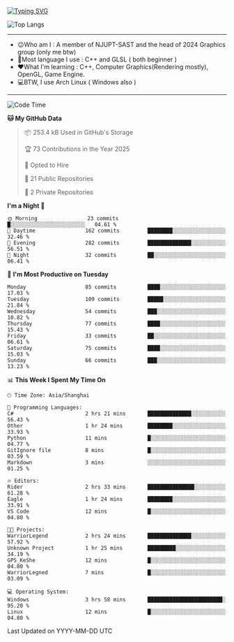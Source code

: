 <a href="https://git.io/typing-svg">
  <img src="https://readme-typing-svg.demolab.com?font=Fira+Code&pause=1000&random=false&width=435&separator=%3D&lines=std%3A%3Aprintln(%22Hello,+world!%22);" alt="Typing SVG" />
</a>

![Top Langs](https://github-readme-stats.vercel.app/api/top-langs/?username=FOTH0626&theme=transparent)

---

- 😉Who am I : A member of NJUPT-SAST and the head of 2024 Graphics group (only me btw)
- 📖Most language I use : C++ and GLSL ( both beginner )
- ❤What I'm learning : C++, Computer Graphics(Rendering mostly), OpenGL, Game Engine.
- 💻BTW, I use Arch Linux ( Windows also )
---
<!--START_SECTION:waka-->
![Code Time](http://img.shields.io/badge/Code%20Time-185%20hrs%2043%20mins-blue)

**🐱 My GitHub Data** 

> 📦 253.4 kB Used in GitHub's Storage 
 > 
> 🏆 73 Contributions in the Year 2025
 > 
> 💼 Opted to Hire
 > 
> 📜 21 Public Repositories 
 > 
> 🔑 2 Private Repositories 
 > 
**I'm a Night 🦉** 

```text
🌞 Morning                23 commits          █░░░░░░░░░░░░░░░░░░░░░░░░   04.61 % 
🌆 Daytime                162 commits         ████████░░░░░░░░░░░░░░░░░   32.46 % 
🌃 Evening                282 commits         ██████████████░░░░░░░░░░░   56.51 % 
🌙 Night                  32 commits          ██░░░░░░░░░░░░░░░░░░░░░░░   06.41 % 
```
📅 **I'm Most Productive on Tuesday** 

```text
Monday                   85 commits          ████░░░░░░░░░░░░░░░░░░░░░   17.03 % 
Tuesday                  109 commits         █████░░░░░░░░░░░░░░░░░░░░   21.84 % 
Wednesday                54 commits          ███░░░░░░░░░░░░░░░░░░░░░░   10.82 % 
Thursday                 77 commits          ████░░░░░░░░░░░░░░░░░░░░░   15.43 % 
Friday                   33 commits          ██░░░░░░░░░░░░░░░░░░░░░░░   06.61 % 
Saturday                 75 commits          ████░░░░░░░░░░░░░░░░░░░░░   15.03 % 
Sunday                   66 commits          ███░░░░░░░░░░░░░░░░░░░░░░   13.23 % 
```


📊 **This Week I Spent My Time On** 

```text
🕑︎ Time Zone: Asia/Shanghai

💬 Programming Languages: 
C#                       2 hrs 21 mins       ██████████████░░░░░░░░░░░   56.43 % 
Other                    1 hr 24 mins        ████████░░░░░░░░░░░░░░░░░   33.93 % 
Python                   11 mins             █░░░░░░░░░░░░░░░░░░░░░░░░   04.77 % 
GitIgnore file           8 mins              █░░░░░░░░░░░░░░░░░░░░░░░░   03.59 % 
Markdown                 3 mins              ░░░░░░░░░░░░░░░░░░░░░░░░░   01.25 % 

🔥 Editors: 
Rider                    2 hrs 33 mins       ███████████████░░░░░░░░░░   61.28 % 
Eagle                    1 hr 24 mins        ████████░░░░░░░░░░░░░░░░░   33.91 % 
VS Code                  12 mins             █░░░░░░░░░░░░░░░░░░░░░░░░   04.80 % 

🐱‍💻 Projects: 
WarriorLegend            2 hrs 24 mins       ██████████████░░░░░░░░░░░   57.92 % 
Unknown Project          1 hr 25 mins        █████████░░░░░░░░░░░░░░░░   34.19 % 
GPS_KeShe                12 mins             █░░░░░░░░░░░░░░░░░░░░░░░░   04.80 % 
WarriorLegned            7 mins              █░░░░░░░░░░░░░░░░░░░░░░░░   03.09 % 

💻 Operating System: 
Windows                  3 hrs 58 mins       ████████████████████████░   95.20 % 
Linux                    12 mins             █░░░░░░░░░░░░░░░░░░░░░░░░   04.80 % 
```


 Last Updated on YYYY-MM-DD UTC
<!--END_SECTION:waka-->
